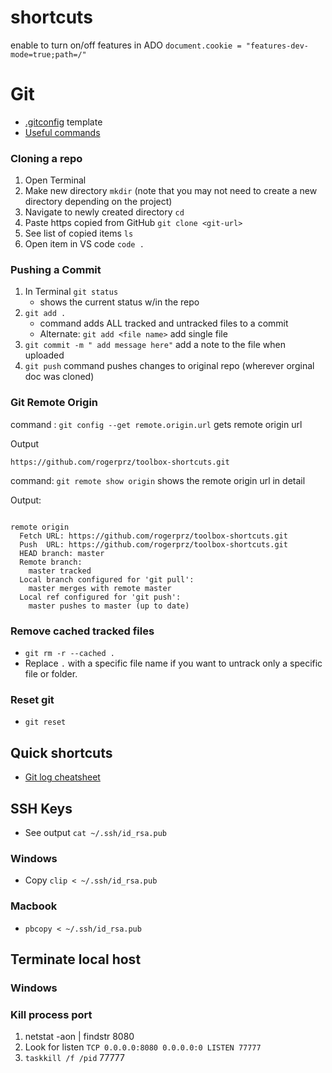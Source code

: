 # shortcuts
enable to turn on/off features in ADO
`document.cookie = "features-dev-mode=true;path=/"`


# Git

- [.gitconfig](./gitconfig-template) template
- [Useful commands](./gitCommands.md) 

### Cloning a repo
1. Open Terminal 
1. Make new directory `mkdir` (note that you may not need to create a new directory depending on the project)
1. Navigate to newly created directory `cd`
1. Paste https copied from GitHub `git clone <git-url>`
1. See list of copied items `ls`
1. Open item in VS code `code .`

### Pushing a Commit
1. In Terminal `git status`
    * shows the current status w/in the repo
1. `git add .`
    * command adds ALL tracked and untracked files to a commit
    * Alternate: `git add <file name>` add single file 
1. `git commit -m " add message here"` add a note to the file when uploaded
1. `git push` command pushes changes to original repo (wherever orginal doc was cloned)  

### Git Remote Origin 

command : `git config --get remote.origin.url` gets remote origin url

Output 
```
https://github.com/rogerprz/toolbox-shortcuts.git
```
command: `git remote show origin` shows the remote origin url in detail

Output: 
```

remote origin
  Fetch URL: https://github.com/rogerprz/toolbox-shortcuts.git
  Push  URL: https://github.com/rogerprz/toolbox-shortcuts.git
  HEAD branch: master
  Remote branch:
    master tracked
  Local branch configured for 'git pull':
    master merges with remote master
  Local ref configured for 'git push':
    master pushes to master (up to date)
```

### Remove cached tracked files
* `git rm -r --cached .`
* Replace `.` with a specific file name if you want to untrack only a specific file or folder.

### Reset git
* `git reset`

## Quick shortcuts 

* [Git log cheatsheet](https://devhints.io/git-log)


## SSH Keys

* See output `cat ~/.ssh/id_rsa.pub`

### Windows
* Copy `clip < ~/.ssh/id_rsa.pub`

### Macbook
* `pbcopy < ~/.ssh/id_rsa.pub`


## Terminate local host
### Windows

### Kill process port
1. netstat -aon | findstr 8080
2. Look for listen `TCP 0.0.0.0:8080 0.0.0.0:0 LISTEN 77777`
3. `taskkill /f /pid` 77777



